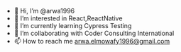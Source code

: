 - 👋 Hi, I’m @arwa1996
- 👀 I’m interested in React,ReactNative
- 🌱 I’m currently learning Cypress Testing
- 💞️ I’m collaborating with Coder Consulting International
- 📫 How to reach me arwa.elmowafy1996@gmail.com

<!---
arwa1996/arwa1996 is a ✨ special ✨ repository because its `README.md` (this file) appears on your GitHub profile.
You can click the Preview link to take a look at your changes.
--->
